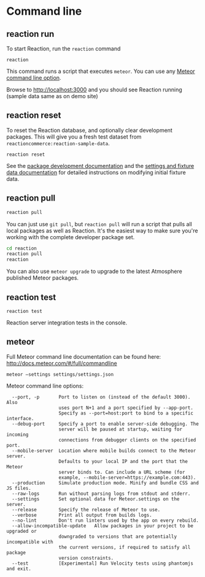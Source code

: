 # Command line

## reaction run
To start Reaction, run the `reaction` command

```
reaction
```

This command runs a script that executes `meteor`. You can use any [Meteor command line option](http://docs.meteor.com/#/full/meteorhelp). 

Browse to [http://localhost:3000](https://localhost:3000) and you should see Reaction running (sample data same as on demo site)

## reaction reset
To reset the Reaction database, and optionally clear development packages. This will give you a fresh test dataset from `reactioncommerce:reaction-sample-data`.

```
reaction reset
```

See the [package development documentation](developer/packages/packages.md)  and the [settings and fixture data documentation](developer/architecture/fixtures.md) for detailed instructions on modifying initial fixture data.

## reaction pull

```bash
reaction pull
```

You can just use `git pull`, but `reaction pull` will run a script that pulls all local packages as well as Reaction. It's the easiest way to make sure you're working with the complete developer package set.

```bash
cd reaction
reaction pull
reaction
```

You can also use `meteor upgrade` to upgrade to the latest Atmosphere published Meteor packages.

## reaction test
```
reaction test
```
Reaction server integration tests in the console.

## meteor

Full Meteor command line documentation can be found here: http://docs.meteor.com/#/full/commandline

```
meteor —settings settings/settings.json
```

Meteor command line options:

	  --port, -p       Port to listen on (instead of the default 3000). Also
	                   uses port N+1 and a port specified by --app-port.
	                   Specify as --port=host:port to bind to a specific interface.
	  --debug-port     Specify a port to enable server-side debugging. The
	                   server will be paused at startup, waiting for incoming
	                   connections from debugger clients on the specified port.
	  --mobile-server  Location where mobile builds connect to the Meteor server.
	                   Defaults to your local IP and the port that the Meteor
	                   server binds to. Can include a URL scheme (for
	                   example, --mobile-server=https://example.com:443).
	  --production     Simulate production mode. Minify and bundle CSS and JS files.
	  --raw-logs       Run without parsing logs from stdout and stderr.
	  --settings       Set optional data for Meteor.settings on the server.
	  --release        Specify the release of Meteor to use.
	  --verbose        Print all output from builds logs.
	  --no-lint        Don't run linters used by the app on every rebuild.
	  --allow-incompatible-update   Allow packages in your project to be upgraded or
	                   downgraded to versions that are potentially incompatible with
	                   the current versions, if required to satisfy all package
	                   version constraints.
	  --test           [Experimental] Run Velocity tests using phantomjs and exit.

